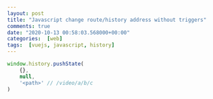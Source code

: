 ```yaml
---
layout: post
title: "Javascript change route/history address without triggers"
comments: true
date: "2020-10-13 00:58:03.568000+00:00"
categories:  [web]
tags:  [vuejs, javascript, history]
---
```




```javascript
window.history.pushState(
    {},
    null,
    '<path>' // /video/a/b/c
)
```